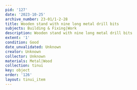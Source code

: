```yaml
---
pid: '127'
date: '2023-10-25'
archive_number: 23-01/1-2-28
title: Wooden stand with nine long metal drill bits
subjects: Building & Fixing|Work
description: Wooden stand with nine long metal drill bits
extent: '1'
condition: Good
date_unvalidated: Unknown
creator: Unknown
collector: Unknown
materials: Metal|Wood
collection: tinui
key: object
order: '126'
layout: tinui_item
---
```

